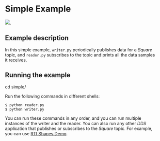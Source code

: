 # Simple Example

![](https://github.com/psmass/DDSexamples/blob/master/RtiAsOne.png). 

## Example description
In this simple example, `writer.py` periodically publishes data for a
*Square* topic, and `reader.py` subscribes to the topic and prints all the
data samples it receives.

## Running the example

cd simple/

Run the following commands in different shells:

    $ python reader.py
    $ python writer.py

You can run these commands in any order, and you can run multiple instances of
the writer and the reader. You can also run any other *DDS* application that
publishes or subscribes to the *Square* topic. For example, you can use
[RTI Shapes Demo](https://www.rti.com/free-trial/shapes-demo).

